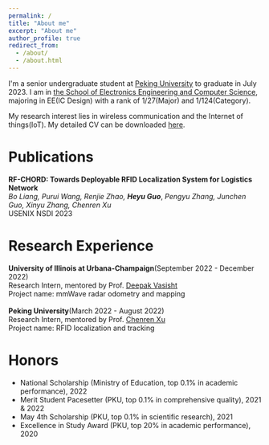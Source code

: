 ```yaml
---
permalink: /
title: "About me"
excerpt: "About me"
author_profile: true
redirect_from: 
  - /about/
  - /about.html
---
```


I'm a senior undergraduate student at [Peking University](https://www.pku.edu.cn/) to graduate in July 2023. I am in [the School of Electronics Engineering and Computer Science](https://eecs.pku.edu.cn/en/), majoring in EE(IC Design) with a rank of 1/27(Major) and 1/124(Category). 

My research interest lies in wireless communication and the Internet of things(IoT). My detailed CV can be downloaded [here](https://github.com/GuoHeyu/GuoHeyu.github.io/blob/main/files/CV.pdf).

Publications
======
**RF-CHORD: Towards Deployable RFID Localization System for Logistics Network**<br>
*Bo Liang, Purui Wang, Renjie Zhao,* ***Heyu Guo***, *Pengyu Zhang, Junchen Guo, Xinyu Zhang, Chenren Xu*<br>
USENIX NSDI 2023

Research Experience
======
**University of Illinois at Urbana-Champaign**(September 2022 - December 2022)<br>
Research Intern, mentored by Prof. [Deepak Vasisht](https://deepakv.web.illinois.edu/)<br>
Project name: mmWave radar odometry and mapping<br>
<br>
**Peking University**(March 2022 - August 2022)<br>
Research Intern, mentored by Prof. [Chenren Xu](https://soar.group/chenren/)<br>
Project name: RFID localization and tracking<br>

Honors
======
- National Scholarship (Ministry of Education, top 0.1% in academic performance), 2022
- Merit Student Pacesetter (PKU, top 0.1% in comprehensive quality), 2021 & 2022
- May 4th Scholarship (PKU, top 0.1% in scientific research), 2021
- Excellence in Study Award (PKU, top 20% in academic performance), 2020
